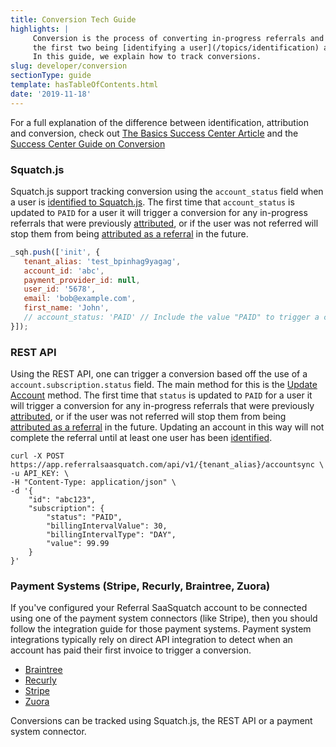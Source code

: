 ```yaml
---
title: Conversion Tech Guide
highlights: |
     Conversion is the process of converting in-progress referrals and unlocking rewards. It is the final of three steps in referral tracking,
     the first two being [identifying a user](/topics/identification) and [attributing the referral](/topics/attribution) back to the person who referred them.
     In this guide, we explain how to track conversions.
slug: developer/conversion
sectionType: guide
template: hasTableOfContents.html
date: '2019-11-18'
---
```


For a full explanation of the difference between identification, attribution and conversion, check out [The Basics Success Center Article](/intro) and the [Success Center Guide on Conversion](/topics/conversion)

### Squatch.js

Squatch.js support tracking conversion using the `account_status` field when a user is [identified to Squatch.js](/squatchjs/#init). The first time that `account_status`
is updated to `PAID` for a user it will trigger a conversion for any in-progress referrals that were previously [attributed](/topics/attribution), or if the user was not referred 
will stop them from being [attributed as a referral](/topics/attribution) in the future.


```js
_sqh.push(['init', {
   tenant_alias: 'test_bpinhag9yagag',
   account_id: 'abc',
   payment_provider_id: null,
   user_id: '5678',
   email: 'bob@example.com',
   first_name: 'John',
   // account_status: 'PAID' // Include the value "PAID" to trigger a conversion. Omit it if you're using a payment system connectors like Stripe and Recurly.
}]);
```

### REST API
 
Using the REST API, one can trigger a conversion based off the use of a `account.subscription.status` field. The main method for this is the 
[Update Account](/api/methods/#account_sync) method. The first time that `status`
is updated to `PAID` for a user it will trigger a conversion for any in-progress referrals that were previously [attributed](/topics/attribution), or if the user was not referred 
will stop them from being [attributed as a referral](/topics/attribution) in the future. Updating an account in this way will not complete the referral until
at least one user has been [identified](/topics/identification).

```curl
curl -X POST https://app.referralsaasquatch.com/api/v1/{tenant_alias}/accountsync \
-u API_KEY: \
-H "Content-Type: application/json" \
-d '{
    "id": "abc123",
    "subscription": {
        "status": "PAID",
        "billingIntervalValue": 30,
        "billingIntervalType": "DAY",
        "value": 99.99
    }
}'
```

### Payment Systems (Stripe, Recurly, Braintree, Zuora)

If you've configured your Referral SaaSquatch account to be connected using one of the payment system connectors (like Stripe), then you should follow the integration guide for 
those payment systems. Payment system integrations typically rely on direct API integration to detect when an account has paid their first invoice to trigger a conversion.

<ul class="unstyled">
    <li><a href="/developer/braintree"><i class="fa fa-docs-chevron"></i>Braintree</a></li>
    <li><a href="/developer/recurly"><i class="fa fa-docs-chevron"></i>Recurly</a></li>
    <li><a href="/developer/stripe"><i class="fa fa-docs-chevron"></i>Stripe</a></li>
    <li><a href="/developer/zuora"><i class="fa fa-docs-chevron"></i>Zuora</a></li>
</ul>


<div class="bs-callout bs-callout-default">
  Conversions can be tracked using Squatch.js, the REST API or a payment system connector.
</div>
